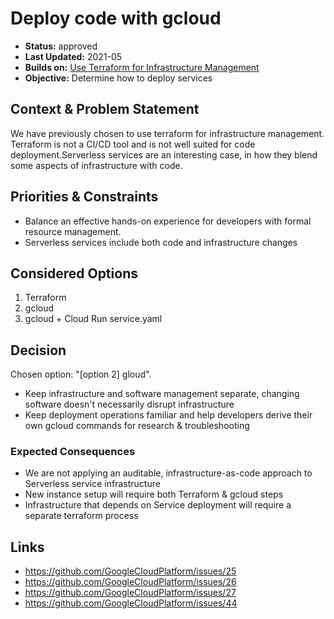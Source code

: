 # Deploy code with gcloud

* **Status:** approved
* **Last Updated:** 2021-05
* **Builds on:** [Use Terraform for Infrastructure Management](2021-04-terraform.md)
* **Objective:** Determine how to deploy services

## Context & Problem Statement

We have previously chosen to use terraform for infrastructure management. Terraform is not a CI/CD tool and is not well suited for code deployment.Serverless services are an interesting case, in how they blend some aspects of infrastructure with code.

## Priorities & Constraints <!-- optional -->

* Balance an effective hands-on experience for developers with formal resource management.
* Serverless services include both code and infrastructure changes

## Considered Options

1. Terraform
1. gcloud
1. gcloud + Cloud Run service.yaml

## Decision

Chosen option: "[option 2] gloud".

* Keep infrastructure and software management separate, changing software doesn't necessarily disrupt infrastructure
* Keep deployment operations familiar and help developers derive their own gcloud commands for research & troubleshooting

### Expected Consequences <!-- optional -->

* We are not applying an auditable, infrastructure-as-code approach to Serverless service infrastructure
* New instance setup will require both Terraform & gcloud steps
* Infrastructure that depends on Service deployment will require a separate terraform process

## Links

* https://github.com/GoogleCloudPlatform/issues/25
* https://github.com/GoogleCloudPlatform/issues/26
* https://github.com/GoogleCloudPlatform/issues/27
* https://github.com/GoogleCloudPlatform/issues/44
